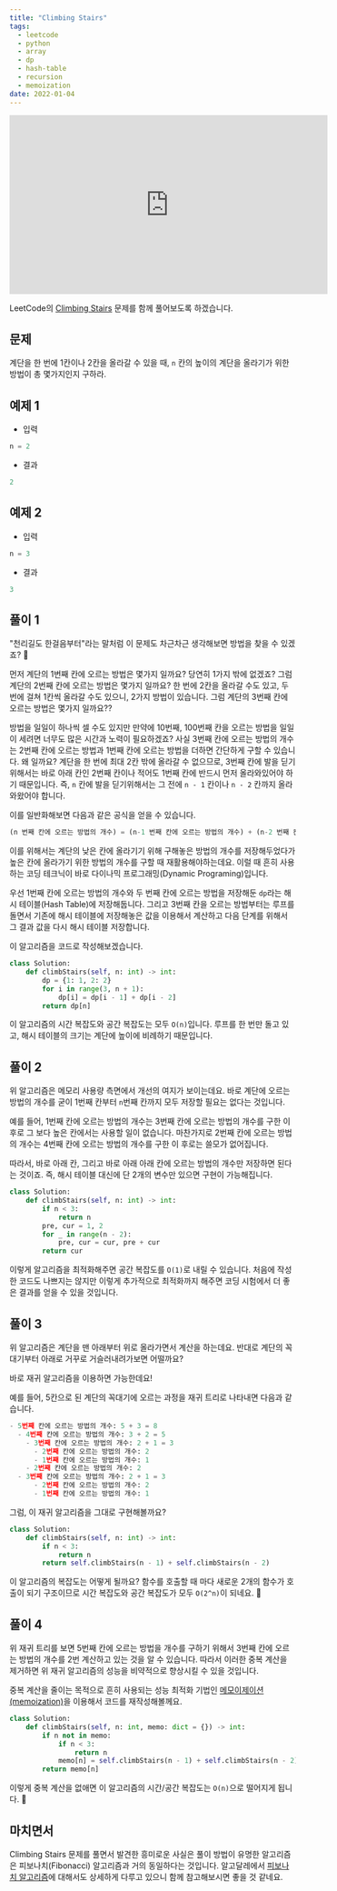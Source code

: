 ```yaml
---
title: "Climbing Stairs"
tags:
  - leetcode
  - python
  - array
  - dp
  - hash-table
  - recursion
  - memoization
date: 2022-01-04
---
```


<iframe width="560" height="315" src="https://www.youtube.com/embed/VTjekgLvsuA" title="YouTube video player" frameborder="0" allow="accelerometer; autoplay; clipboard-write; encrypted-media; gyroscope; picture-in-picture" allowfullscreen></iframe>

LeetCode의 [Climbing Stairs](https://leetcode.com/problems/climbing-stairs) 문제를 함께 풀어보도록 하겠습니다.

## 문제

계단을 한 번에 1칸이나 2칸을 올라갈 수 있을 때, `n` 칸의 높이의 계단을 올라기가 위한 방법이 총 몇가지인지 구하라.

## 예제 1

- 입력

```py
n = 2
```

- 결과

```py
2
```

## 예제 2

- 입력

```py
n = 3
```

- 결과

```py
3
```

## 풀이 1

"천리길도 한걸음부터"라는 말처럼 이 문제도 차근차근 생각해보면 방법을 찾을 수 있겠죠? 🙂

먼저 계단의 1번째 칸에 오르는 방법은 몇가지 일까요? 당연히 1가지 밖에 없겠죠?
그럼 계단의 2번째 칸에 오르는 방법은 몇가지 일까요? 한 번에 2칸을 올라갈 수도 있고, 두 번에 걸쳐 1칸씩 올라갈 수도 있으니, 2가지 방법이 있습니다.
그럼 계단의 3번째 칸에 오르는 방법은 몇가지 일까요??

방법을 일일이 하나씩 셀 수도 있지만 만약에 10번째, 100번째 칸을 오르는 방법을 일일이 세려면 너무도 많은 시간과 노력이 필요하겠죠?
사실 3번째 칸에 오르는 방법의 개수는 2번째 칸에 오르는 방법과 1번째 칸에 오르는 방법을 더하면 간단하게 구할 수 있습니다.
왜 일까요? 계단을 한 번에 최대 2칸 밖에 올라갈 수 없으므로, 3번째 칸에 발을 딛기 위해서는 바로 아래 칸인 2번째 칸이나 적어도 1번째 칸에 반드시 먼저 올라와있어야 하기 때문입니다.
즉, `n` 칸에 발을 딛기위해서는 그 전에 `n - 1` 칸이나 `n - 2` 칸까지 올라와왔어야 합니다.

이를 일반화해보면 다음과 같은 공식을 얻을 수 있습니다.

```py
(n 번째 칸에 오르는 방법의 개수) = (n-1 번째 칸에 오르는 방법의 개수) + (n-2 번째 칸에 오르는 방법의 개수)
```

이를 위해서는 계단의 낮은 칸에 올라기기 위해 구해놓은 방법의 개수를 저장해두었다가 높은 칸에 올라가기 위한 방법의 개수를 구할 때 재활용해야하는데요.
이럴 때 흔히 사용하는 코딩 테크닉이 바로 다이나믹 프로그래밍(Dynamic Programing)입니다.

우선 1번째 칸에 오르는 방법의 개수와 두 번째 칸에 오르는 방법을 저장해둔 `dp`라는 해시 테이블(Hash Table)에 저장해둡니다.
그리고 3번째 칸을 오르는 방법부터는 루프를 돌면서 기존에 해시 테이블에 저장해놓은 값을 이용해서 계산하고 다음 단계를 위해서 그 결과 값을 다시 해시 테이블 저장합니다.

이 알고리즘을 코드로 작성해보겠습니다.

```py
class Solution:
    def climbStairs(self, n: int) -> int:
        dp = {1: 1, 2: 2}
        for i in range(3, n + 1):
            dp[i] = dp[i - 1] + dp[i - 2]
        return dp[n]
```

이 알고리즘의 시간 복잡도와 공간 복잡도는 모두 `O(n)`입니다.
루프를 한 번만 돌고 있고, 해시 테이블의 크기는 계단에 높이에 비례하기 때문입니다.

## 풀이 2

위 알고리즘은 메모리 사용량 측면에서 개선의 여지가 보이는데요.
바로 계단에 오르는 방법의 개수를 굳이 1번째 칸부터 `n`번째 칸까지 모두 저장할 필요는 없다는 것입니다.

예를 들어, 1번째 칸에 오르는 방법의 개수는 3번째 칸에 오르는 방법의 개수를 구한 이 후로 그 보다 높은 칸에서는 사용할 일이 없습니다.
마찬가지로 2번째 칸에 오르는 방법의 개수는 4번째 칸에 오르는 방법의 개수를 구한 이 후로는 쓸모가 없어집니다.

따라서, 바로 아래 칸, 그리고 바로 아래 아래 칸에 오르는 방법의 개수만 저장하면 된다는 것이죠.
즉, 해시 테이블 대신에 단 2개의 변수만 있으면 구현이 가능해집니다.

```py
class Solution:
    def climbStairs(self, n: int) -> int:
        if n < 3:
            return n
        pre, cur = 1, 2
        for _ in range(n - 2):
            pre, cur = cur, pre + cur
        return cur
```

이렇게 알고리즘을 최적화해주면 공간 복잡도를 `O(1)`로 내릴 수 있습니다.
처음에 작성한 코드도 나쁘지는 않지만 이렇게 추가적으로 최적화까지 해주면 코딩 시험에서 더 좋은 결과를 얻을 수 있을 것입니다.

## 풀이 3

위 알고리즘은 계단을 맨 아래부터 위로 올라가면서 계산을 하는데요.
반대로 계단의 꼭대기부터 아래로 거꾸로 거슬러내려가보면 어떨까요?

바로 재귀 알고리즘을 이용하면 가능한데요!

예를 들어, 5칸으로 된 계단의 꼭대기에 오르는 과정을 재귀 트리로 나타내면 다음과 같습니다.

```py
- 5번째 칸에 오르는 방법의 개수: 5 + 3 = 8
  - 4번째 칸에 오르는 방법의 개수: 3 + 2 = 5
    - 3번째 칸에 오르는 방법의 개수: 2 + 1 = 3
      - 2번째 칸에 오르는 방법의 개수: 2
      - 1번째 칸에 오르는 방법의 개수: 1
    - 2번째 칸에 오르는 방법의 개수: 2
  - 3번째 칸에 오르는 방법의 개수: 2 + 1 = 3
      - 2번째 칸에 오르는 방법의 개수: 2
      - 1번째 칸에 오르는 방법의 개수: 1
```

그럼, 이 재귀 알고리즘을 그대로 구현해볼까요?

```py
class Solution:
    def climbStairs(self, n: int) -> int:
        if n < 3:
            return n
        return self.climbStairs(n - 1) + self.climbStairs(n - 2)
```

이 알고리즘의 복잡도는 어떻게 될까요?
함수를 호출할 때 마다 새로운 2개의 함수가 호출이 되기 구조이므로 시간 복잡도와 공간 복잡도가 모두 `O(2^n)`이 되네요. 🙈

## 풀이 4

위 재귀 트리를 보면 5번째 칸에 오르는 방법을 개수를 구하기 위해서 3번째 칸에 오르는 방법의 개수를 2번 계산하고 있는 것을 알 수 있습니다.
따라서 이러한 중복 계산을 제거하면 위 재귀 알고리즘의 성능을 비약적으로 향상시킬 수 있을 것입니다.

중복 계산을 줄이는 목적으로 흔히 사용되는 성능 최적화 기법인 [메모이제이션(memoization)](/algorithms/memoization/)을 이용해서 코드를 재작성해볼께요.

```py
class Solution:
    def climbStairs(self, n: int, memo: dict = {}) -> int:
        if n not in memo:
            if n < 3:
                return n
            memo[n] = self.climbStairs(n - 1) + self.climbStairs(n - 2)
        return memo[n]
```

이렇게 중복 계산을 없애면 이 알고리즘의 시간/공간 복잡도는 `O(n)`으로 떨어지게 됩니다. 🙊

## 마치면서

Climbing Stairs 문제를 풀면서 발견한 흥미로운 사실은 풀이 방법이 유명한 알고리즘은 피보나치(Fibonacci) 알고리즘과 거의 동일하다는 것입니다.
알고달레에서 [피보나치 알고리즘](/algorithms/fibonacci)에 대해서도 상세하게 다루고 있으니 함께 참고해보시면 좋을 것 같네요.
